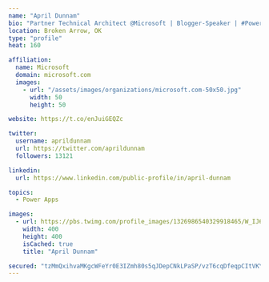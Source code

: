 ```yaml
---
name: "April Dunnam"
bio: "Partner Technical Architect @Microsoft | Blogger-Speaker | #PowerApps, #PowerAutomate, #Office365, #SharePoint | #WIT | #Karaoke Queen"
location: Broken Arrow, OK
type: "profile"
heat: 160

affiliation:
  name: Microsoft
  domain: microsoft.com
  images:
    - url: "/assets/images/organizations/microsoft.com-50x50.jpg"
      width: 50
      height: 50

website: https://t.co/enJuiGEQZc

twitter:
  username: aprildunnam
  url: https://twitter.com/aprildunnam
  followers: 13121

linkedin:
  url: https://www.linkedin.com/public-profile/in/april-dunnam

topics:
  - Power Apps

images:
  - url: https://pbs.twimg.com/profile_images/1326986540329918465/W_IJ6Ih2_400x400.jpg
    width: 400
    height: 400
    isCached: true
    title: "April Dunnam"

secured: "tzMmQxihvaMKgcWFeYr0E3IZmh80s5qJDepCNkLPaSP/vzT6cqDfeqpCItVKY8Ke9VQvFyez9S2qJO7hH4GpFTBOZsuPL/dGmadRN1BxoGuVYfKndda/S5l0VZubPczccy+8CiOMsUjv0Y6fKs7r0/6GmsiNvPcM213rGeP2tBqfs/47zG4EyItjUPjhYRIDMrMmRm+AzwVDfkDyLK+1OlACPis9HNgpaTfPVYUQr6oo6ZOSlLVoEmMz5iWaiATWkqqLenq7mhjwjCofaBJLtQf+Y3NVGn1RX4ZHgUj9mvea7ovJZATIcVSh6k54DAJ4ZgXl22juu+7WdgQEZuWEuqek92vJ9ZRp4dSS/u0BXGZxr+O0oR0SqpEXl5aYcKt8H9Jze2sV/RHNHKig59Z9VDMU8QqqUSKqBpMOO+kNgyk=;89XIrfJxJ3HroEzgH1P3og=="
---
```


